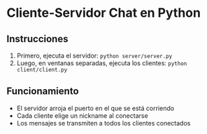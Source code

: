 # Cliente-Servidor Chat en Python

## Instrucciones
1. Primero, ejecuta el servidor: `python server/server.py`
2. Luego, en ventanas separadas, ejecuta los clientes: `python client/client.py`

## Funcionamiento
- El servidor arroja el puerto en el que se está corriendo 
- Cada cliente elige un nickname al conectarse
- Los mensajes se transmiten a todos los clientes conectados